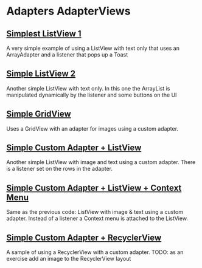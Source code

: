 # Adapters AdapterViews
## [Simplest ListView 1](SimpleListView1)
A very simple example of using a ListView with text only that
uses an ArrayAdapter and a listener  that pops up a Toast
## [Simple ListView 2](SimpleListView2)
Another simple ListView with text only.  In this one the ArrayList is
manipulated dynamically by the listener and some buttons on the UI
## [Simple GridView](SimpleGridView)
Uses a GridView with an adapter for images using a custom adapter.
## [Simple Custom Adapter + ListView](SimpleCustomLV)
Another simple ListView with image and text using a custom adapter.
There is a listener set on the rows in the adapter.
## [Simple Custom Adapter + ListView + Context Menu](SimpleCustomLVContextMenu)
Same as the previous code: ListView with image & text using a custom adapter.
Instead of a listener a Context menu is attached to the ListView.  
## [Simple Custom Adapter + RecyclerView](SampleRecyclerView)
A sample of using a RecyclerView with a custom adapter.
TODO:  as an exercise add an image to the RecyclerView layout
